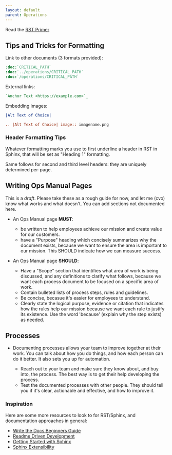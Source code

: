 ```yaml
---
layout: default
parent: Operations
---
```


Read the [RST
Primer](https://www.sphinx-doc.org/en/master/usage/restructuredtext/basics)

## Tips and Tricks for Formatting

Link to other documents (3 formats provided):

``` rst
:doc:`CRITICAL_PATH`
:doc:`../operations/CRITICAL_PATH`
:doc:`/operations/CRITICAL_PATH`
```

External links:

``` rest
`Anchor Text <https://example.com>`_
```

Embedding images:

``` rst
|Alt Text of Choice|

.. |Alt Text of Choice| image:: imagename.png
```

### Header Formatting Tips

Whatever formatting marks you use to first underline a header in RST in
Sphinx, that will be set as "Heading 1" formatting.

Same follows for second and third level headers: they are uniquely
determined per-page.

## Writing Ops Manual Pages

This is a *draft*. Please take these as a rough guide for now, and let
me (cvo) know what works and what doesn't. You can add sections not
documented here.

  - An Ops Manual page **MUST**:
    
      - be written to help employees achieve our mission and create
        value for our customers.
      - have a "Purpose" heading which concisely summarizes why the
        document exists, because we want to ensure the area is important
        to our mission. This SHOULD indicate how we can measure success.

  - An Ops Manual page **SHOULD**:
    
      - Have a "Scope" section that identifies what area of work is
        being discussed, and any definitions to clarify what follows,
        because we want each process document to be focused on a
        specific area of work.
      - Contain bulleted lists of process steps, rules and guidelines.
      - Be concise, becasue it's easier for employees to understand.
      - Clearly state the logical purpose, evidence or citation that
        indicates how the rules help our mission because we want each
        rule to justify its existence. Use the word 'because' (explain
        why the step exists) as needed.

## Processes

  - Documenting processes allows your team to improve together at their
    work. You can talk about how you do things, and how each person can
    do it better. It also sets you up for automation.
    
      - Reach out to your team and make sure they know about, and buy
        into, the process. The best way is to get their help developing
        the process.
      - Test the documented processes with other people. They should
        tell you if it's clear, actionable and effective, and how to
        improve it.

### Inspiration

Here are some more resources to look to for RST/Sphinx, and
documentation approaches in general:

  - [Write the Docs Beginners
    Guide](https://www.writethedocs.org/guide/writing/beginners-guide-to-docs/)
  - [Readme Driven
    Development](https://tom.preston-werner.com/2010/08/23/readme-driven-development)
  - [Getting Started with
    Sphinx](https://docs.readthedocs.io/en/stable/intro/getting-started-with-sphinx)
  - [Sphinx
    Extensibility](https://www.sphinx-doc.org/en/master/usage/extensions/index)
